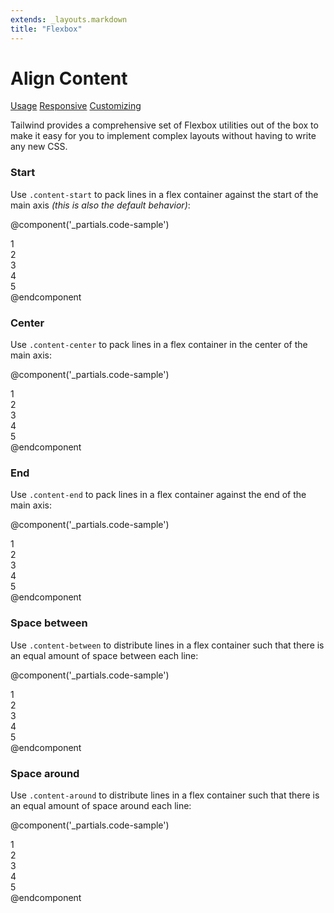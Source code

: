 ```yaml
---
extends: _layouts.markdown
title: "Flexbox"
---
```


# Align Content

<div class="subnav">
    <a class="subnav-link" href="#usage">Usage</a>
    <a class="subnav-link" href="#responsive">Responsive</a>
    <a class="subnav-link" href="#customizing">Customizing</a>
</div>

Tailwind provides a comprehensive set of Flexbox utilities out of the box to make it easy for you to implement complex layouts without having to write any new CSS.

### Start

Use `.content-start` to pack lines in a flex container against the start of the main axis *(this is also the default behavior)*:

@component('_partials.code-sample')
<div class="flex content-start flex-wrap bg-smoke-light h-48">
    <div class="w-1/3 p-2">
        <div class="text-slate text-center bg-smoke p-2">1</div>
    </div>
    <div class="w-1/3 p-2">
        <div class="text-slate text-center bg-smoke p-2">2</div>
    </div>
    <div class="w-1/3 p-2">
        <div class="text-slate text-center bg-smoke p-2">3</div>
    </div>
    <div class="w-1/3 p-2">
        <div class="text-slate text-center bg-smoke p-2">4</div>
    </div>
    <div class="w-1/3 p-2">
        <div class="text-slate text-center bg-smoke p-2">5</div>
    </div>
</div>
@endcomponent

### Center

Use `.content-center` to pack lines in a flex container in the center of the main axis:

@component('_partials.code-sample')
<div class="flex content-center flex-wrap bg-smoke-light h-48">
    <div class="w-1/3 p-2">
        <div class="text-slate text-center bg-smoke p-2">1</div>
    </div>
    <div class="w-1/3 p-2">
        <div class="text-slate text-center bg-smoke p-2">2</div>
    </div>
    <div class="w-1/3 p-2">
        <div class="text-slate text-center bg-smoke p-2">3</div>
    </div>
    <div class="w-1/3 p-2">
        <div class="text-slate text-center bg-smoke p-2">4</div>
    </div>
    <div class="w-1/3 p-2">
        <div class="text-slate text-center bg-smoke p-2">5</div>
    </div>
</div>
@endcomponent

### End

Use `.content-end` to pack lines in a flex container against the end of the main axis:

@component('_partials.code-sample')
<div class="flex content-end flex-wrap bg-smoke-light h-48">
    <div class="w-1/3 p-2">
        <div class="text-slate text-center bg-smoke p-2">1</div>
    </div>
    <div class="w-1/3 p-2">
        <div class="text-slate text-center bg-smoke p-2">2</div>
    </div>
    <div class="w-1/3 p-2">
        <div class="text-slate text-center bg-smoke p-2">3</div>
    </div>
    <div class="w-1/3 p-2">
        <div class="text-slate text-center bg-smoke p-2">4</div>
    </div>
    <div class="w-1/3 p-2">
        <div class="text-slate text-center bg-smoke p-2">5</div>
    </div>
</div>
@endcomponent

### Space between

Use `.content-between` to distribute lines in a flex container such that there is an equal amount of space between each line:

@component('_partials.code-sample')
<div class="flex content-between flex-wrap bg-smoke-light h-48">
    <div class="w-1/3 p-2">
        <div class="text-slate text-center bg-smoke p-2">1</div>
    </div>
    <div class="w-1/3 p-2">
        <div class="text-slate text-center bg-smoke p-2">2</div>
    </div>
    <div class="w-1/3 p-2">
        <div class="text-slate text-center bg-smoke p-2">3</div>
    </div>
    <div class="w-1/3 p-2">
        <div class="text-slate text-center bg-smoke p-2">4</div>
    </div>
    <div class="w-1/3 p-2">
        <div class="text-slate text-center bg-smoke p-2">5</div>
    </div>
</div>
@endcomponent

### Space around

Use `.content-around` to distribute lines in a flex container such that there is an equal amount of space around each line:

@component('_partials.code-sample')
<div class="flex content-around flex-wrap bg-smoke-light h-48">
    <div class="w-1/3 p-2">
        <div class="text-slate text-center bg-smoke p-2">1</div>
    </div>
    <div class="w-1/3 p-2">
        <div class="text-slate text-center bg-smoke p-2">2</div>
    </div>
    <div class="w-1/3 p-2">
        <div class="text-slate text-center bg-smoke p-2">3</div>
    </div>
    <div class="w-1/3 p-2">
        <div class="text-slate text-center bg-smoke p-2">4</div>
    </div>
    <div class="w-1/3 p-2">
        <div class="text-slate text-center bg-smoke p-2">5</div>
    </div>
</div>
@endcomponent
